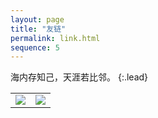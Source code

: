 ```yaml
---
layout: page
title: "友链"
permalink: link.html
sequence: 5
---
```



海内存知己，天涯若比邻。
{:.lead}


<table><tr>
<td><img src="https://hbimg.huabanimg.com/d799c05f39aadbaee828c36f4b5fa87a2e325db024b73-wqIaHv_fw658" border=0></td>
<td><img src="https://hbimg.huabanimg.com/d799c05f39aadbaee828c36f4b5fa87a2e325db024b73-wqIaHv_fw658" border=0></td>
</tr></table>
